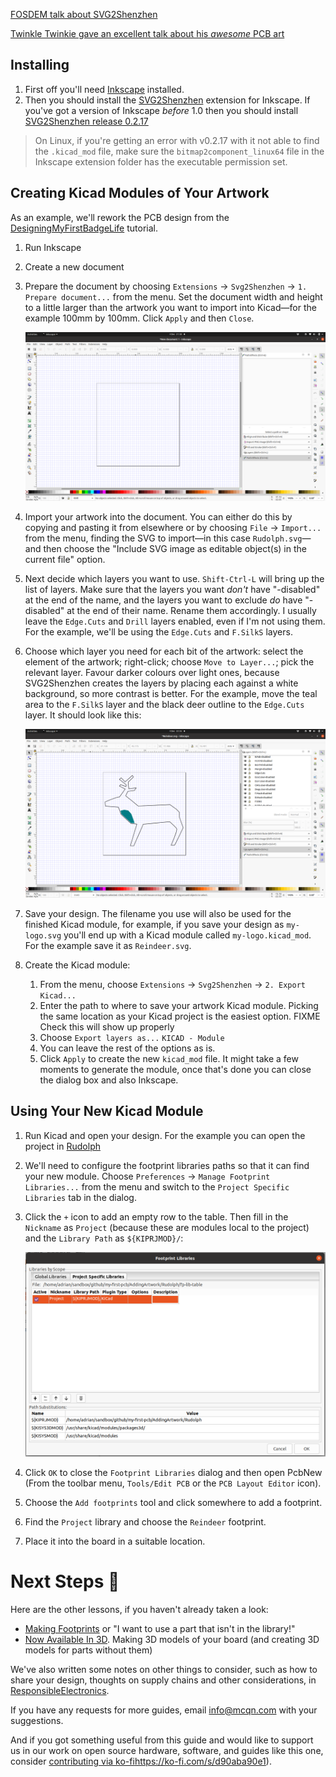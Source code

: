 


[FOSDEM talk about SVG2Shenzhen](https://www.youtube.com/watch?v=xXRPw7ItMaM)

[Twinkle Twinkie gave an excellent talk about his *awesome* PCB art](https://www.youtube.com/watch?v=Sbkvza8cKQE)

## Installing

 1. First off you'll need [Inkscape](https://inkscape.org/) installed.
 1. Then you should install the [SVG2Shenzhen](https://github.com/badgeek/svg2shenzhen) extension for Inkscape.  If you've got a version of Inkscape *before* 1.0 then you should install [SVG2Shenzhen release 0.2.17](https://github.com/badgeek/svg2shenzhen/releases/tag/0.2.17)

> On Linux, if you're getting an error with v0.2.17 with it not able to find the `.kicad_mod` file, make sure the `bitmap2component_linux64` file in the Inkscape extension folder has the executable permission set.

## Creating Kicad Modules of Your Artwork

As an example, we'll rework the PCB design from the [DesigningMyFirstBadgeLife](../DesigningMyFirstBadgeLife) tutorial.

 1. Run Inkscape

 1. Create a new document

 1. Prepare the document by choosing `Extensions` -> `Svg2Shenzhen` -> `1. Prepare document...` from the menu.  Set the document width and height to a little larger than the artwork you want to import into Kicad&mdash;for the example 100mm by 100mm.  Click `Apply` and then `Close`.

    ![Screenshot of blank Inkscape](screenshots/Inkscape-Prepared.png)

 1. Import your artwork into the document.  You can either do this by copying and pasting it from elsewhere or by choosing `File` -> `Import...` from the menu, finding the SVG to import&mdash;in this case `Rudolph.svg`&mdash;and then choose the "Include SVG image as editable object(s) in the current file" option.

 1. Next decide which layers you want to use.  `Shift-Ctrl-L` will bring up the list of layers.  Make sure that the layers you want *don't* have "-disabled" at the end of the name, and the layers you want to exclude *do* have "-disabled" at the end of their name.  Rename them accordingly.  I usually leave the `Edge.Cuts` and `Drill` layers enabled, even if I'm not using them.  For the example, we'll be using the `Edge.Cuts` and `F.SilkS` layers.

 1. Choose which layer you need for each bit of the artwork: select the element of the artwork; right-click; choose `Move to Layer...`; pick the relevant layer.  Favour darker colours over light ones, because SVG2Shenzhen creates the layers by placing each against a white background, so more contrast is better.  For the example, move the teal area to the `F.SilkS` layer and the black deer outline to the `Edge.Cuts` layer.  It should look like this:

    ![Screenshot of Inkscape with a deer drawn in the centre of the document](screenshots/Inkscape-Ready.png)

 1. Save your design.  The filename you use will also be used for the finished Kicad module, for example, if you save your design as `my-logo.svg` you'll end up with a Kicad module called `my-logo.kicad_mod`.  For the example save it as `Reindeer.svg`.

 1. Create the Kicad module: 
    1. From the menu, choose `Extensions` -> `Svg2Shenzhen` -> `2. Export Kicad...`
    1. Enter the path to where to save your artwork Kicad module.  Picking the same location as your Kicad project is the easiest option.  FIXME Check this will show up properly
    1. Choose `Export layers as...` `KICAD - Module`
    1. You can leave the rest of the options as is.
    1. Click `Apply` to create the new `kicad_mod` file.  It might take a few moments to generate the module, once that's done you can close the dialog box and also Inkscape.

## Using Your New Kicad Module

 1. Run Kicad and open your design.  For the example you can open the project in [Rudolph](Rudolph/)

 1. We'll need to configure the footprint libraries paths so that it can find your new module.  Choose `Preferences` -> `Manage Footprint Libraries...` from the menu and switch to the `Project Specific Libraries` tab in the dialog.

 1. Click the `+` icon to add an empty row to the table.  Then fill in the `Nickname` as `Project` (because these are modules local to the project) and the `Library Path` as `${KIPRJMOD}/`:

    ![Screenshot of the Footprint Libraries dialog](screenshots/FootprintLibraries.png)

 1. Click `OK` to close the `Footprint Libraries` dialog and then open PcbNew (From the toolbar menu, `Tools/Edit PCB` or the `PCB Layout Editor` icon).

 1. Choose the `Add footprints` tool and click somewhere to add a footprint.

 1. Find the `Project` library and choose the `Reindeer` footprint.

 1. Place it into the board in a suitable location.

# Next Steps 🧩

Here are the other lessons, if you haven't already taken a look:

 * [Making Footprints](MakingFootprints) or "I want to use a part that isn't in the library!"
 * [Now Available In 3D](NowAvailableIn3D).  Making 3D models of your board (and creating 3D models for parts without them)

We've also written some notes on other things to consider, such as how to share your design, thoughts on supply chains and other considerations, in [ResponsibleElectronics](ResponsibleElectronics).

If you have any requests for more guides, email [info@mcqn.com](mailto:info@mcqn.com) with your suggestions.

And if you got something useful from this guide and would like to support us in our work on open source hardware, software, and guides like this one, consider [contributing via ko-fi]()https://ko-fi.com/s/d90aba90e1).
